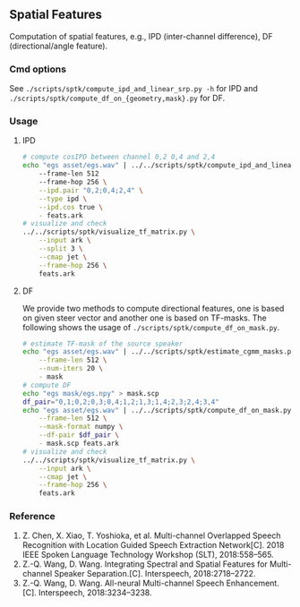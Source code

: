 ## Spatial Features

Computation of spatial features, e.g., IPD (inter-channel difference), DF (directional/angle feature).

### Cmd options

See `./scripts/sptk/compute_ipd_and_linear_srp.py -h` for IPD and `./scripts/sptk/compute_df_on_{geometry,mask}.py` for DF.

### Usage

1. IPD
    ```bash
    # compute cosIPD between channel 0,2 0,4 and 2,4
    echo "egs asset/egs.wav" | ../../scripts/sptk/compute_ipd_and_linear_srp.py 
        --frame-len 512 
        --frame-hop 256 \
        --ipd.pair "0,2;0,4;2,4" \
        --type ipd \
        --ipd.cos true \
        - feats.ark
    # visualize and check
    ../../scripts/sptk/visualize_tf_matrix.py \
        --input ark \
        --split 3 \
        --cmap jet \
        --frame-hop 256 \
        feats.ark
    ```

2. DF

    We provide two methods to compute directional features, one is based on given steer vector and another one is based on TF-masks. The following shows the usage of `./scripts/sptk/compute_df_on_mask.py`.

    ```bash
    # estimate TF-mask of the source speaker
    echo "egs asset/egs.wav" | ../../scripts/sptk/estimate_cgmm_masks.py \
        --frame-len 512 \
        --num-iters 20 \
        - mask
    # compute DF
    echo "egs mask/egs.npy" > mask.scp
    df_pair="0,1;0,2;0,3;0,4;1,2;1,3;1,4;2,3;2,4;3,4"
    echo "egs asset/egs.wav" | ../../scripts/sptk/compute_df_on_mask.py \
        --frame-len 512 \
        --mask-format numpy \
        --df-pair $df_pair \
        - mask.scp feats.ark
    # visualize and check
    ../../scripts/sptk/visualize_tf_matrix.py \
        --input ark \
        --cmap jet \
        --frame-hop 256 \
        feats.ark 
    ```

### Reference

1. Z. Chen, X. Xiao, T. Yoshioka, et al. Multi-channel Overlapped Speech Recognition with Location Guided Speech Extraction Network[C]. 2018 IEEE Spoken Language Technology Workshop (SLT), 2018:558–565.
2. Z.-Q. Wang, D. Wang. Integrating Spectral and Spatial Features for Multi-channel Speaker Separation.[C]. Interspeech, 2018:2718–2722.
3. Z.-Q. Wang, D. Wang. All-neural Multi-channel Speech Enhancement.[C]. Interspeech, 2018:3234–3238.
